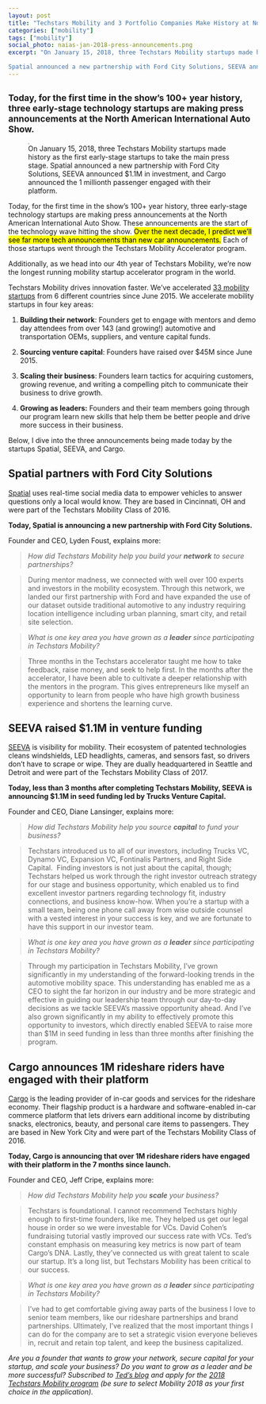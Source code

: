 ```yaml
---
layout: post
title: "Techstars Mobility and 3 Portfolio Companies Make History at North American International Auto Show"
categories: ["mobility"]
tags: ["mobility"]
social_photo: naias-jan-2018-press-announcements.png
excerpt: "On January 15, 2018, three Techstars Mobility startups made history as the first early-stage startups to take the main press stage at the North American International Auto Show.

Spatial announced a new partnership with Ford City Solutions, SEEVA announced $1.1M in investment, and Cargo announced the 1 millionth passenger engaged with their platform."
---
```


<h2 class="sub-title"><small>Today, for the first time in the show’s 100+ year history, three early-stage technology startups are making press announcements at the North American International Auto Show.</small></h2>

<figure class="wide">
<img style="border:1px solid #aaaaaa" src="{% asset_path naias-jan-2018-press-announcements.png %}" alt="">
<figcaption>On January 15, 2018, three Techstars Mobility startups made history as the first early-stage startups to take the main press stage. Spatial announced a new partnership with Ford City Solutions, SEEVA announced $1.1M in investment, and Cargo announced the 1 millionth passenger engaged with their platform.</figcaption>
</figure>

Today, for the first time in the show’s 100+ year history, three early-stage technology startups are making press announcements at the North American International Auto Show. These announcements are the start of the technology wave hitting the show. <mark>Over the next decade, I predict we’ll see far more tech announcements than new car announcements.</mark> Each of those startups went through the Techstars Mobility Accelerator program.

Additionally, as we head into our 4th year of Techstars Mobility, we’re now the longest running mobility startup accelerator program in the world.

Techstars Mobility drives innovation faster. We’ve accelerated [33 mobility startups](https://tedserbinski.com/mobility-startups/) from 6 different countries since June 2015. We accelerate mobility startups in four key areas:

1. **Building their network**: Founders get to engage with mentors and demo day attendees from over 143 (and growing!) automotive and transportation OEMs, suppliers, and venture capital funds.

2. **Sourcing venture capital**: Founders have raised over $45M since June 2015.

3. **Scaling their business**: Founders learn tactics for acquiring customers, growing revenue, and writing a compelling pitch to communicate their business to drive growth.

4. **Growing as leaders:** Founders and their team members going through our program learn new skills that help them be better people and drive more success in their business.


Below, I dive into the three announcements being made today by the startups Spatial, SEEVA, and Cargo.

## Spatial partners with Ford City Solutions
[Spatial](http://spatial.ai/) uses real-time social media data to empower vehicles to answer questions only a local would know. They are based in Cincinnati, OH and were part of the Techstars Mobility Class of 2016.

**Today, Spatial is announcing a new partnership with Ford City Solutions.**

Founder and CEO, Lyden Foust, explains more:

> _How did Techstars Mobility help you build your **network** to secure partnerships?_

> During mentor madness, we connected with well over 100 experts and investors in the mobility ecosystem. Through this network, we landed our first partnership with Ford and have expanded the use of our dataset outside traditional automotive to any industry requiring location intelligence including urban planning, smart city, and retail site selection.

> _What is one key area you have grown as a **leader** since participating in Techstars Mobility?_

> Three months in the Techstars accelerator taught me how to take feedback, raise money, and seek to help first. In the months after the accelerator, I have been able to cultivate a deeper relationship with the mentors in the program. This gives entrepreneurs like myself an opportunity to learn from people who have high growth business experience and shortens the learning curve.


## SEEVA raised $1.1M in venture funding
[SEEVA](https://www.seeva.tech/) is visibility for mobility. Their ecosystem of patented technologies cleans windshields, LED headlights, cameras, and sensors fast, so drivers don’t have to scrape or wipe. They are dually headquartered in Seattle and Detroit and were part of the Techstars Mobility Class of 2017.

**Today, less than 3 months after completing Techstars Mobility, SEEVA is announcing $1.1M in seed funding led by Trucks Venture Capital.**


Founder and CEO, Diane Lansinger, explains more:

> _How did Techstars Mobility help you source **capital** to fund your business?_

> Techstars introduced us to all of our investors, including Trucks VC, Dynamo VC, Expansion VC, Fontinalis Partners, and Right Side Capital.  Finding investors is not just about the capital, though; Techstars helped us work through the right investor outreach strategy for our stage and business opportunity, which enabled us to find excellent investor partners regarding technology fit, industry connections, and business know-how. When you’re a startup with a small team, being one phone call away from wise outside counsel with a vested interest in your success is key, and we are fortunate to have this support in our investor team.

> _What is one key area you have grown as a **leader** since participating in Techstars Mobility?_

> Through my participation in Techstars Mobility, I’ve grown significantly in my understanding of the forward-looking trends in the automotive mobility space. This understanding has enabled me as a CEO to sight the far horizon in our industry and be more strategic and effective in guiding our leadership team through our day-to-day decisions as we tackle SEEVA’s massive opportunity ahead. And I’ve also grown significantly in my ability to effectively promote this opportunity to investors, which directly enabled SEEVA to raise more than $1M in seed funding in less than three months after finishing the program.


## Cargo announces 1M rideshare riders have engaged with their platform
[Cargo](https://getcargo.today/) is the leading provider of in-car goods and services for the rideshare economy. Their flagship product is a hardware and software-enabled in-car commerce platform that lets drivers earn additional income by distributing snacks, electronics, beauty, and personal care items to passengers. They are based in New York City and were part of the Techstars Mobility Class of 2016.

**Today, Cargo is announcing that over 1M rideshare riders have engaged with their platform in the 7 months since launch.**

Founder and CEO, Jeff Cripe, explains more:

> _How did Techstars Mobility help you **scale** your business?_

> Techstars is foundational. I cannot recommend Techstars highly enough to first-time founders, like me. They helped us get our legal house in order so we were investable for VCs. David Cohen’s fundraising tutorial vastly improved our success rate with VCs. Ted’s constant emphasis on measuring key metrics is now part of team Cargo’s DNA. Lastly, they’ve connected us with great talent to scale our startup. It’s a long list, but Techstars Mobility has been critical to our success.

> _What is one key area you have grown as a **leader** since participating in Techstars Mobility?_

> I’ve had to get comfortable giving away parts of the business I love to senior team members, like our rideshare partnerships and brand partnerships. Ultimately, I’ve realized that the most important things I can do for the company are to set a strategic vision everyone believes in, recruit and retain top talent, and keep the business capitalized.



_Are you a founder that wants to grow your network, secure capital for your startup, and scale your business? Do you want to grow as a leader and be more successful? Subscribed to [Ted’s blog](https://tedserbinski.com/) and apply for the [2018 Techstars Mobility program](https://apply.techstars.com/) (be sure to select Mobility 2018 as your first choice in the application)._
